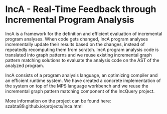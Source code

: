 IncA - Real-Time Feedback through Incremental Program Analysis
============

IncA is a framework for the definition and efficient evaluation of incremental program analyses. When code gets changed, IncA program analyses incrementally update their results based on the changes, instead of repeatedly recomputing them from scratch. IncA program analysis code is translated into graph patterns and we reuse existing incremental graph pattern matching solutions to evaluate the analysis code on the AST of the analyzed program. 

IncA consists of a program analysis language, an optimizing compiler and an efficient runtime system. We have created a concrete implementation of the system on top of the MPS language workbench and we reuse the incremental graph pattern matching component of the IncQuery project.

More information on the project can be found here: szabta89.github.io/projects/inca.html

